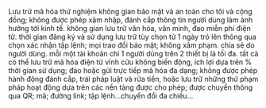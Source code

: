 Lưu trữ mã hóa thử nghiệm không gian bảo mật và an toàn cho tôi và cộng đồng; không được phép xâm nhập, đánh cắp thông tin người dùng làm ảnh hưởng tới kinh tế. không gian lưu trữ văn hóa, văn minh, đao miễn phí điện tử. thời gian đăng ký và sử dụng lưu trữ tùy chọn từ 1 ngày trỏ lên thông qua chọn xác nhận tập lệnh; mọi trao đổi bảo mật; không xâm phạm. chia sẻ do người dùng. mỗi một tài khoản chỉ 1 người dùng trên 2 thiết bị là tối đa. tất cả có thể lưu trữ mã hóa điện tử vĩnh cửu không biến động, ích lợi dựa trên % thời gian sử dụng; đào hoặc gửi trực tiếp mã hóa đa dạng; không được phép hành động đánh cắp, trái pháp luật và rửa tiền, hoặc lưu trữ những thứ phạm pháp hoạt động dựa trên các nền tảng được cho phép; được chuyển thông qua QR; mã; đường link; tập lệnh...chuyển đổi đa chiều...
